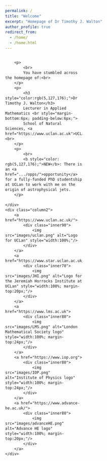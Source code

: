 ```yaml
---
permalink: /
title: "Welcome"
excerpt: "Homepage of Dr Timothy J. Walton"
author_profile: true
redirect_from: 
  - /home/
  - /home.html
---
```


<style>
* {
	box-sizing: border-box;
}

body {
	margin: 0;
}

.column1 {
	float: left;
	width: 64%;
	padding-right: 1em;
	vertical-align: bottom;
}

.column2 {
	float:left;
	width: 36%;
	padding-left: 0.5em;
	vertical-align: bottom;
}

.column img {
	margin-top: 14px;
}
 
.row:after {
	content: "";
	display: table;
	clear: both;
}

.inner70 {
  width: 70%;
  margin: 0 auto;
}

.inner80 {
  width: 80%;
  margin: 0 auto;
}

.inner90 {
  width: 90%;
  margin: 0 auto;
}


</style>

<div class="row">
	<div class="column1">
	
		<p>
			<br>
			You have stumbled across the homepage of:<br>
		</p>
		<p>
			<h3 style="color:rgb(5,127,176);">Dr Timothy J. Walton</h3>
			Lecturer in Applied Mathematics <br style="margin-bottom:6px; padding-below:6px;">
			School of Natural Sciences, <a href="https://www.uclan.ac.uk">UCLan</a>.<br>
		</p>
		<p>
			<br>
			<b style="color: rgb(5,127,176);">NEW</b>: There is an <a href=".../opps/">opportunity</a> for a fully-funded PhD studentship at UCLan to work with me on the origin of astrophysical jets. 
		</p>
		
	</div>
	<div class="column2">
		<a href="https://www.uclan.ac.uk/">
			<div class="inner90">
				<img src="images/uclan.png" alt="Logo for UCLan" style="width:100%;"/>
			</div>
		</a>
		<a href="https://www.star.uclan.ac.uk/k/">
			<div class="inner70">
				<img src="images/JHI.png" alt="Logo for the Jeremiah Horrocks Institute at UCLan" style="width:100%; margin-top:20px;"/>
			</div>
		</a>
		<a href="https://www.lms.ac.uk">
			<div class="inner80">
				<img src="images/LMS.png" alt="London Mathematical Society logo" style="width:100%; margin-top:24px;"/>
			</div>
		</a>		
		<a href="https://www.iop.org">
			<div class="inner80">
				<img src="images/IOP.png" alt="Institute of Physics logo" style="width:100%; margin-top:24px;"/>
			</div>
		</a>		
		<a href="https://www.advance-he.ac.uk/">
			<div class="inner80">
				<img src="images/advanceHE.png" alt="Advance HE logo" style="width:100%; margin-top:20px;"/>
			</div>
		</a>
	</div>
</div>




